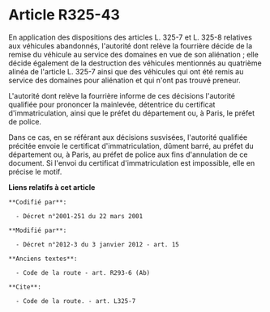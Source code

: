 # Article R325-43

En application des dispositions des articles L. 325-7 et L. 325-8 relatives aux véhicules abandonnés, l'autorité dont relève
la fourrière décide de la remise du véhicule au service des domaines en vue de son aliénation ;             elle décide
également  de la destruction des véhicules mentionnés au quatrième alinéa de l'article L. 325-7 ainsi que des véhicules qui
ont été remis au service des domaines pour aliénation et qui n'ont pas trouvé preneur. 

L'autorité dont relève la fourrière informe de ces décisions l'autorité qualifiée pour prononcer la mainlevée, détentrice du
certificat d'immatriculation, ainsi que le préfet du département ou, à Paris, le préfet de police. 

Dans ce cas, en se référant aux décisions susvisées, l'autorité qualifiée précitée envoie le certificat d'immatriculation,
dûment barré, au préfet du département ou, à Paris, au préfet de police aux fins d'annulation de ce document. Si l'envoi du
certificat d'immatriculation est impossible, elle en précise le motif.

**Liens relatifs à cet article**

	**Codifié par**:

	  - Décret n°2001-251 du 22 mars 2001

	**Modifié par**:

	  - Décret n°2012-3 du 3 janvier 2012 - art. 15

	**Anciens textes**:

	  - Code de la route - art. R293-6 (Ab)

	**Cite**:

	  - Code de la route. - art. L325-7
